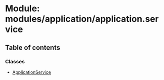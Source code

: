 # Module: modules/application/application.service

## Table of contents

### Classes

- [ApplicationService](../classes/modules_application_application_service.ApplicationService.md)
